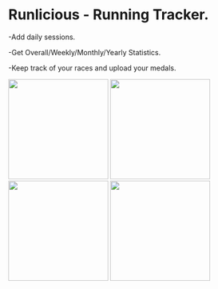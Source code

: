 # Runlicious - Running Tracker.

-Add daily sessions.

-Get Overall/Weekly/Monthly/Yearly Statistics.

-Keep track of your races and upload your medals.

<img src="https://user-images.githubusercontent.com/69189548/89376324-3228f580-d6f8-11ea-8d59-ae9768289016.jpeg" width="200">
<img src="https://user-images.githubusercontent.com/69189548/89376315-31905f00-d6f8-11ea-85aa-babcb2cd941f.jpeg" width="200">
<img src="https://user-images.githubusercontent.com/69189548/89376327-335a2280-d6f8-11ea-9365-a1025176fff0.jpeg" width="200">
<img src="https://user-images.githubusercontent.com/69189548/89376326-32c18c00-d6f8-11ea-8552-b9878ce1fc6b.jpeg" width="200">

